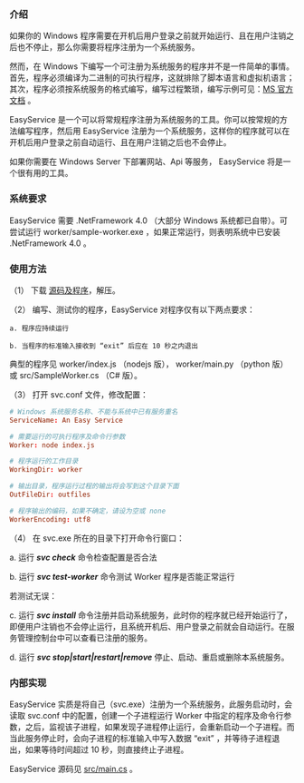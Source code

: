 ### 介绍

如果你的 Windows 程序需要在开机后用户登录之前就开始运行、且在用户注销之后也不停止，那么你需要将程序注册为一个系统服务。

然而，在 Windows 下编写一个可注册为系统服务的程序并不是一件简单的事情。首先，程序必须编译为二进制的可执行程序，这就排除了脚本语言和虚拟机语言；其次，程序必须按系统服务的格式编写，编写过程繁琐，编写示例可见：[MS 官方文档](https://code.msdn.microsoft.com/windowsapps/CppWindowsService-cacf4948) 。

EasyService 是一个可以将常规程序注册为系统服务的工具。你可以按常规的方法编写程序，然后用 EasyService 注册为一个系统服务，这样你的程序就可以在开机后用户登录之前自动运行、且在用户注销之后也不会停止。

如果你需要在 Windows Server 下部署网站、Api 等服务， EasyService 将是一个很有用的工具。

### 系统要求

EasyService 需要 .NetFramework 4.0 （大部分 Windows 系统都已自带）。可尝试运行 worker/sample-worker.exe ，如果正常运行，则表明系统中已安装 .NetFramework 4.0 。

### 使用方法

（1） 下载 [源码及程序](https://github.com/pandolia/easy-service/archive/master.zip)，解压。

（2） 编写、测试你的程序，EasyService 对程序仅有以下两点要求：

```
a. 程序应持续运行

b. 当程序的标准输入接收到 “exit” 后应在 10 秒之内退出
```

典型的程序见 worker/index.js （nodejs 版）， worker/main.py （python 版） 或 src/SampleWorker.cs （C# 版）。

（3） 打开 svc.conf 文件，修改配置：

```conf
# Windows 系统服务名称、不能与系统中已有服务重名
ServiceName: An Easy Service

# 需要运行的可执行程序及命令行参数
Worker: node index.js

# 程序运行的工作目录
WorkingDir: worker

# 输出目录，程序运行过程的输出将会写到这个目录下面
OutFileDir: outfiles

# 程序输出的编码，如果不确定，请设为空或 none
WorkerEncoding: utf8
```

（4） 在 svc.exe 所在的目录下打开命令行窗口：

a. 运行 ***svc check*** 命令检查配置是否合法

b. 运行 ***svc test-worker*** 命令测试 Worker 程序是否能正常运行

若测试无误：

c. 运行 ***svc install*** 命令注册并启动系统服务，此时你的程序就已经开始运行了，即便用户注销也不会停止运行，且系统开机后、用户登录之前就会自动运行。在服务管理控制台中可以查看已注册的服务。

d. 运行 ***svc stop|start|restart|remove*** 停止、启动、重启或删除本系统服务。

### 内部实现

EasyService 实质是将自己（svc.exe）注册为一个系统服务，此服务启动时，会读取 svc.conf 中的配置，创建一个子进程运行 Worker 中指定的程序及命令行参数，之后，监视该子进程，如果发现子进程停止运行，会重新启动一个子进程。而当此服务停止时，会向子进程的标准输入中写入数据 “exit” ，并等待子进程退出，如果等待时间超过 10 秒，则直接终止子进程。

EasyService 源码见 [src/main.cs](https://github.com/pandolia/easy-service/blob/master/src/Main.cs) 。